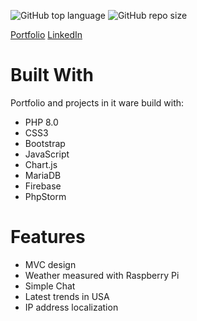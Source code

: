 ![GitHub top language](https://img.shields.io/github/languages/top/xederro/portfolio)
![GitHub repo size](https://img.shields.io/github/repo-size/xederro/portfolio)

[Portfolio](https://dawid.j.pl/ "dawid.j.pl") 
[LinkedIn](https://www.linkedin.com/in/dawidjablonski/ "LinkedIn")

# Built With
Portfolio and projects in it ware build with:

   - PHP 8.0
   - CSS3
   - Bootstrap
   - JavaScript
   - Chart.js
   - MariaDB 
   - Firebase
   - PhpStorm

# Features

   - MVC design
   - Weather measured with Raspberry Pi
   - Simple Chat
   - Latest trends in USA
   - IP address localization